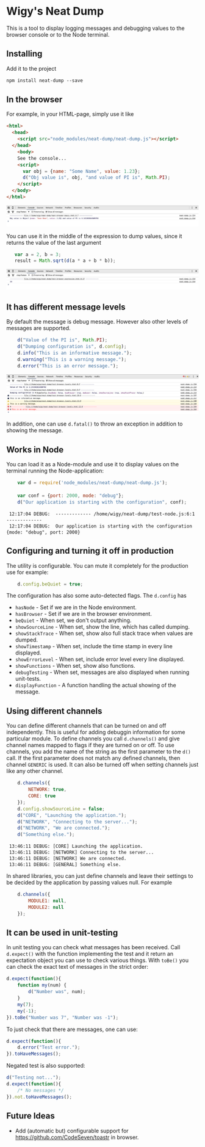 # Wigy's Neat Dump

This is a tool to display logging messages and debugging values to the browser console or to the Node terminal.

## Installing

Add it to the project

```html
npm install neat-dump --save
```

## In the browser

For example, in your HTML-page, simply use it like

```html
<html>
  <head>
    <script src="node_modules/neat-dump/neat-dump.js"></script>
  </head>
    <body>
    See the console...
    <script>
      var obj = {name: "Some Name", value: 1.23};
      d("Obj value is", obj, "and value of PI is", Math.PI);
    </script>
  </body>
</html>
```

![alt text](https://raw.githubusercontent.com/wigy/neat-dump/master/pics/test-browser-basics.png "Screen shot from console.")

You can use it in the middle of the expression to dump values, since it returns the value of
the last argument

```js
   var a = 2, b = 3;
   result = Math.sqrt(d(a * a + b * b));
```

![alt text](https://raw.githubusercontent.com/wigy/neat-dump/master/pics/test-browser-expressions.png "Screen shot from console.")

## It has different message levels

By default the message is debug message. However also other levels of messages are supported.

```js
    d("Value of the PI is", Math.PI);
    d("Dumping configuration is", d.config);
    d.info("This is an informative message.");
    d.warning("This is a warning message.");
    d.error("This is an error message.");
```

![alt text](https://raw.githubusercontent.com/wigy/neat-dump/master/pics/test-browser-levels.png "Screen shot from console.")

In addition, one can use `d.fatal()` to throw an exception in addition to showing the message.

## Works in Node

You can load it as a Node-module and use it to display values on the terminal running the
Node-application:

```js
    var d = require('node_modules/neat-dump/neat-dump.js');

    var conf = {port: 2000, mode: "debug"};
    d("Our application is starting with the configuration", conf);
```

```shell
 12:17:04 DEBUG:  ------------- /home/wigy/neat-dump/test-node.js:6:1 -------------
 12:17:04 DEBUG:  Our application is starting with the configuration {mode: "debug", port: 2000}
```

## Configuring and turning it off in production

The utility is configurable. You can mute it completely for the production use for example:

```js
    d.config.beQuiet = true;
```

The configuration has also some auto-detected flags. The `d.config` has

* `hasNode` - Set if we are in the Node environment.
* `hasBrowser` - Set if we are in the browser environment.
* `beQuiet` - When set, we don't output anything.
* `showSourceLine` - When set, show the line, which has called dumping.
* `showStackTrace` - When set, show also full stack trace when values are dumped.
* `showTimestamp` - When set, include the time stamp in every line displayed.
* `showErrorLevel` - When set, include error level every line displayed.
* `showFunctions` - When set, show also functions.
* `debugTesting` - When set, messages are also displayed when running unit-tests.
* `displayFunction` - A function handling the actual showing of the message.

## Using different channels

You can define different channels that can be turned on and off independently. This is useful for
adding debuggin information for some particular module. To define channels you call `d.channels()`
and give channel names mapped to flags if they are turned on or off. To use channels, you add the
name of the string as the first parameter to the `d()` call. If the first parameter does not match
any defined channels, then channel `GENERIC` is used. It can also be turned off when setting
channels just like any other channel.

```js
    d.channels({
        NETWORK: true,
        CORE: true
    });
    d.config.showSourceLine = false;
    d("CORE", "Launching the application.");
    d("NETWORK", "Connecting to the server...");
    d("NETWORK", "We are connected.");
    d("Something else.");
```

```shell
 13:46:11 DEBUG: [CORE] Launching the application.
 13:46:11 DEBUG: [NETWORK] Connecting to the server...
 13:46:11 DEBUG: [NETWORK] We are connected.
 13:46:11 DEBUG: [GENERAL] Something else.
```

In shared libraries, you can just define channels and leave their settings to be decided by the
application by passing values null. For example

```js
    d.channels({
        MODULE1: null,
        MODULE2: null
    });
```


## It can be used in unit-testing

In unit testing you can check what messages has been received. Call `d.expect()` with the function
implementing the test and it return an expectation object you can use to check various things.
With `toBe()` you can check the exact text of messages in the strict order:

```js
d.expect(function(){
    function my(num) {
        d("Number was", num);
    }
    my(7);
    my(-1);
}).toBe("Number was 7", "Number was -1");
```

To just check that there are messages, one can use:

```js
d.expect(function(){
    d.error("Test error.");
}).toHaveMessages();
```

Negated test is also supported:

```js
d("Testing not...");
d.expect(function(){
    /* No messages */
}).not.toHaveMessages();
```

## Future Ideas

* Add (automatic but) configurable support for https://github.com/CodeSeven/toastr in browser.
